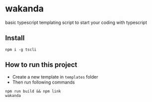 # wakanda
basic typescript templating script to start your coding with typescript

## Install
```
npm i -g tscli
```

## How to run this project
- Create a new template in `templates` folder
- Then run following commands 
```
npm run build && npm link
wakanda
```